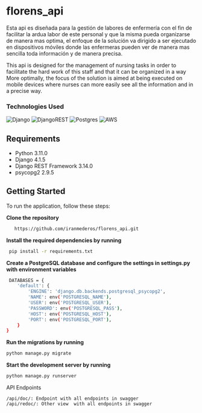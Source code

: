 # florens_api

Esta api es diseñada para la gestión de labores de enfermería con el fin de facilitar la ardua labor de este personal y que la misma pueda organizarse de manera 
mas optima, el enfoque de la solución va dirigido a ser ejecutado en dispositivos móviles donde las enfermeras pueden ver de manera mas sencilla toda información y
de manera precisa.

This api is designed for the management of nursing tasks in order to facilitate the hard work of this staff and that it can be organized in a way
More optimally, the focus of the solution is aimed at being executed on mobile devices where nurses can more easily see all the information and
in a precise way.

### Technologies Used

![Django](https://img.shields.io/badge/django-%23092E20.svg?style=for-the-badge&logo=django&logoColor=white)
![DjangoREST](https://img.shields.io/badge/DJANGO-REST-ff1709?style=for-the-badge&logo=django&logoColor=white&color=ff1709&labelColor=gray)
![Postgres](https://img.shields.io/badge/postgres-%23316192.svg?style=for-the-badge&logo=postgresql&logoColor=white)
![AWS](https://img.shields.io/badge/AWS-%23FF9900.svg?style=for-the-badge&logo=amazon-aws&logoColor=white)    



Requirements
------------

-  Python 3.11.0
-  Django 4.1.5
-  Django REST Framework 3.14.0
-  psycopg2 2.9.5

## Getting Started


To run the application, follow these steps:

**Clone the repository**
```bash
   https://github.com/iranmederos/florens_api.git
```

**Install the required dependencies by running**
```bash
 pip install -r requirements.txt
```
**Create a PostgreSQL database and configure the settings in settings.py with environment variables**
```bash
 DATABASES = {
    'default': {
        'ENGINE': 'django.db.backends.postgresql_psycopg2',
        'NAME': env('POSTGRESQL_NAME'),
        'USER': env('POSTGRESQL_USER'),
        'PASSWORD': env('POSTGRESQL_PASS'),
        'HOST': env('POSTGRESQL_HOST'),
        'PORT': env('POSTGRESQL_PORT'),
    }
}
```
**Run the migrations by running** 
 ```bash
 python manage.py migrate
```
**Start the development server by running**
 ```bash
python manage.py runserver
```
   

API Endpoints

    /api/doc/: Endpoint with all endpoints in swagger
    /api/redoc/: Other view  with all endpoints in swagger
